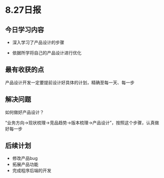 # 8.27日报

## 今日学习内容

- 深入学习了产品设计的步骤

- 依据所学将自己的产品设计进行优化

  




## 最有收获的点

产品设计开发一定要提前设计好具体的计划，精确至每一天、每一步

## 解决问题

如何做好产品设计？

“业务方向→现状梳理→竞品趋势→版本梳理→产品设计”，按照这个步骤，认真做好每一步

## 后续计划

- 修改产品bug
- 拓展产品功能
- 完成程序后端的开发

